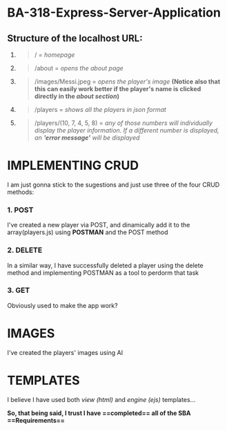 # BA-318-Express-Server-Application

## Structure of the localhost URL:
1. > /  = *homepage*
2. > /about = *opens the about page*
3. > /images/Messi.jpeg = *opens the player's image* **(Notice also that this can easily work better if the player's name is clicked directly in the *about section*)**
4. > /players = *shows all the players in json format*
5. > /players/(10, 7, 4, 5, 8) = *any of those numbers will individually display the player information. If a different number is displayed, an **'error message'** will be displayed*

# IMPLEMENTING CRUD
I am just gonna stick to the sugestions and just use three of the four CRUD methods:
### 1. POST
I've created a new player via POST, and dinamically add it to the array(players.js) using **POSTMAN** and the POST method

### 2. DELETE
In a similar way, I have successfully deleted a player using the delete method and implementing POSTMAN as a tool to perdorm that task
### 3. GET 
Obviously used to make the app work?

# IMAGES
I've created the players' images using AI

# TEMPLATES
I believe I have used both *view (html)* and *engine (ejs)* templates...

**So, that being said, I trust I have ==completed== all of the SBA ==Requirements==**
